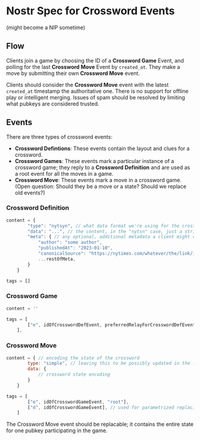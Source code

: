 # Nostr Spec for Crossword Events
(might become a NIP sometime)

## Flow
Clients join a game by choosing the ID of a **Crossword Game** Event, and polling for the last **Crossword Move** Event by `created_at`. They make a move by submitting their own **Crossword Move** event.

Clients should consider the **Crossword Move** event with the latest `created_at` timestamp the authoritative one. There is no support for offline play or intelligent merging. Issues of spam should be resolved by limiting what pubkeys are considered trusted.

## Events
There are three types of crossword events:
- **Crossword Defintions**: These events contain the layout and clues for a crossword.
- **Crossword Games**: These events mark a particular instance of a crossword game; they reply to a **Crossword Definition** and are used as a root event for all the moves in a game.
- **Crossword Move**: These events mark a move in a crossword game. (Open question: Should they be a move or a state? Should we replace old events?)

### Crossword Definition
```js
content = {
        "type": "nytsyn", // what data format we're using for the crossword; could be "puz", I choose to name "nytsyn" the format we get from e.g. https://nytsyn.pzzl.com/nytsyn-crossword/nytsyncrossword?date=230210
        "data": "...", // the content, in the "nytsn" case, just a string
        "meta": { // any optional, additional metadata a client might choose to display
            "author": "some author",
            "publishedAt": "2023-01-10",
            "canonicalSource": "https://nytimes.com/whatever/the/link/is",
            ...restOfMeta,
        }
    }

tags = []
```

### Crossword Game
```js
content = ''

tags = [
        ["e", idOfCrosswordDefEvent, preferredRelayForCrosswordDefEvent, "root"]
    ],
```

### Crossword Move
```js
content = { // encoding the state of the crossword
        type: "simple", // leaving this to be possibly updated in the future
        data: {
            // crossword state encoding
        }
    }

tags = [
        ["e", idOfCrosswordGameEvent, "root"],
        ["d", idOfCrosswordGameEvent], // used for parametrized replacing
    ]
```

The Crossword Move event should be replacable; it contains the entire state for one pubkey participating in the game.




